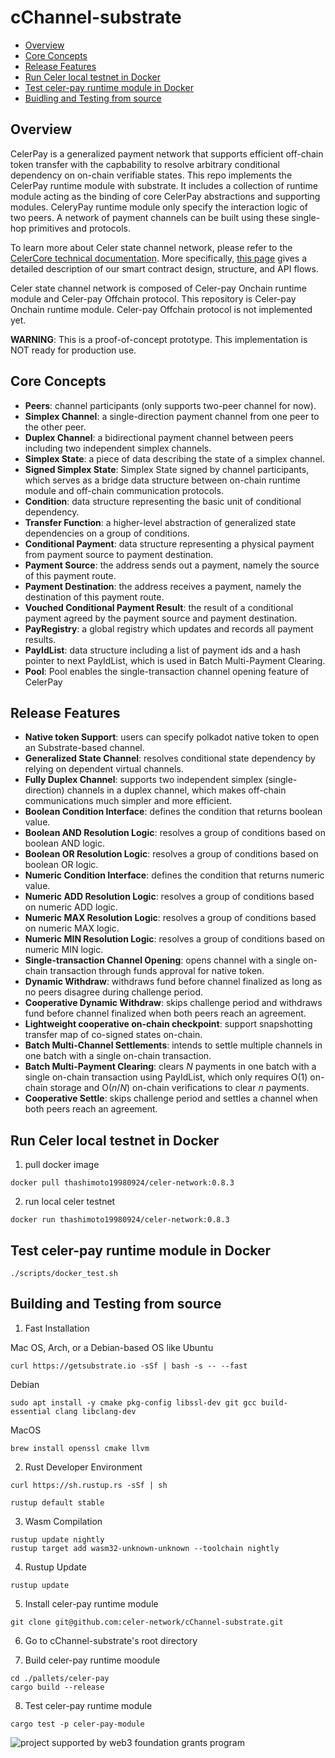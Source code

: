 # cChannel-substrate

* [Overview](#overview)
* [Core Concepts](#core-concepts)
* [Release Features](#release-features)
* [Run Celer local testnet in Docker](#run-celer-local-testnet-in-docker)
* [Test celer-pay runtime module in Docker](#test-celer-pay-runtime-module-in-docker) 
* [Buidling and Testing from source](#building-and-testing-from-source)

## Overview
CelerPay is a generalized payment network that supports efficient off-chain token transfer with the capbability to resolve arbitrary conditional dependency on on-chain verifiable states. This repo implements the CelerPay runtime module with substrate. It includes a collection of runtime module acting as the binding of core CelerPay abstractions and supporting modules. CeleryPay runtime module only specify the interaction logic of two peers. A network of payment channels can be built using these single-hop primitives and protocols.

To learn more about Celer state channel network, please refer to the [CelerCore technical documentation](https://www.celer.network/docs/celercore/channel/overview.html). More specifically, [this page](https://www.celer.network/docs/celercore/channel/pay_contracts.html) gives a detailed description of our smart contract design, structure, and API flows.

Celer state channel network is composed of Celer-pay Onchain runtime module and Celer-pay Offchain protocol. This repository is Celer-pay Onchain runtime module. Celer-pay Offchain protocol is not implemented yet. 

__WARNING__: This is a proof-of-concept prototype. This implementation is NOT ready for production use. 

## Core Concepts
* **Peers**: channel participants (only supports two-peer channel for now).
* **Simplex Channel**: a single-direction payment channel from one peer to the other peer.
* **Duplex Channel**: a bidirectional payment channel between peers including two independent simplex channels.
* **Simplex State**: a piece of data describing the state of a simplex channel.
* **Signed Simplex State**: Simplex State signed by channel participants, which serves as a bridge data structure between on-chain runtime module and off-chain communication protocols.
* **Condition**: data structure representing the basic unit of conditional dependency.
* **Transfer Function**: a higher-level abstraction of generalized state dependencies on a group of conditions.
* **Conditional Payment**: data structure representing a physical payment from payment source to payment destination.
* **Payment Source**: the address sends out a payment, namely the source of this payment route.
* **Payment Destination**: the address receives a payment, namely the destination of this payment route.
* **Vouched Conditional Payment Result**: the result of a conditional payment agreed by the payment source and payment destination.
* **PayRegistry**: a global registry which updates and records all payment results.
* **PayIdList**: data structure including a list of payment ids and a hash pointer to next PayIdList, which is used in Batch Multi-Payment Clearing.
* **Pool**: Pool enables the single-transaction channel opening feature of CelerPay

## Release Features
* **Native token Support**: users can specify polkadot native token to open an Substrate-based channel.
* **Generalized State Channel**: resolves conditional state dependency by relying on dependent virtual channels.
* **Fully Duplex Channel**: supports two independent simplex (single-direction) channels in a duplex channel, which makes off-chain communications much simpler and more efficient.
* **Boolean Condition Interface**: defines the condition that returns boolean value.
* **Boolean AND Resolution Logic**: resolves a group of conditions based on boolean AND logic.
* **Boolean OR Resolution Logic**: resolves a group of conditions based on boolean OR logic.
* **Numeric Condition Interface**: defines the condition that returns numeric value.
* **Numeric ADD Resolution Logic**: resolves a group of conditions based on numeric ADD logic.
* **Numeric MAX Resolution Logic**: resolves a group of conditions based on numeric MAX logic.
* **Numeric MIN Resolution Logic**: resolves a group of conditions based on numeric MIN logic.
* **Single-transaction Channel Opening**: opens channel with a single on-chain transaction through funds approval for native token.
* **Dynamic Withdraw**: withdraws fund before channel finalized as long as no peers disagree during challenge period.
* **Cooperative Dynamic Withdraw**: skips challenge period and withdraws fund before channel finalized when both peers reach an agreement.
* **Lightweight cooperative on-chain checkpoint**: support snapshotting transfer map of co-signed states on-chain.
* **Batch Multi-Channel Settlements**: intends to settle multiple channels in one batch with a single on-chain transaction.
* **Batch Multi-Payment Clearing**: clears *N* payments in one batch with a single on-chain transaction using PayIdList, which only requires O(1) on-chain storage and O(*n*/*N*) on-chain verifications to clear *n* payments.
* **Cooperative Settle**: skips challenge period and settles a channel when both peers reach an agreement.

## Run Celer local testnet in Docker
1. pull docker image
```
docker pull thashimoto19980924/celer-network:0.8.3
```
2. run local celer testnet 
```
docker run thashimoto19980924/celer-network:0.8.3
````

## Test celer-pay runtime module in Docker
```
./scripts/docker_test.sh
```

## Building and Testing from source
1. Fast Installation

Mac OS, Arch, or a Debian-based OS like Ubuntu

```
curl https://getsubstrate.io -sSf | bash -s -- --fast
```

Debian

```
sudo apt install -y cmake pkg-config libssl-dev git gcc build-essential clang libclang-dev
```

MacOS

```
brew install openssl cmake llvm
```

2. Rust Developer Environment

```
curl https://sh.rustup.rs -sSf | sh
```

```
rustup default stable
```

3. Wasm Compilation

```
rustup update nightly
rustup target add wasm32-unknown-unknown --toolchain nightly
```

4. Rustup Update

```
rustup update
```
5. Install celer-pay runtime module
```
git clone git@github.com:celer-network/cChannel-substrate.git
```
6. Go to cChannel-substrate's root directory

7. Build celer-pay runtime moodule

```
cd ./pallets/celer-pay
cargo build --release
```

8. Test celer-pay runtime module

```
cargo test -p celer-pay-module
```


![project supported by web3 foundation grants program](image/web3.jpg)

